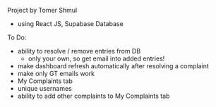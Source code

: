 

Project by Tomer Shmul
- using React JS, Supabase Database

To Do:
- ability to resolve / remove entries from DB
    - only your own, so get email into added entries!
- make dashboard refresh automatically after resolving a complaint
- make only GT emails work
- My Complaints tab
- unique usernames
- ability to add other complaints to My Complaints tab
